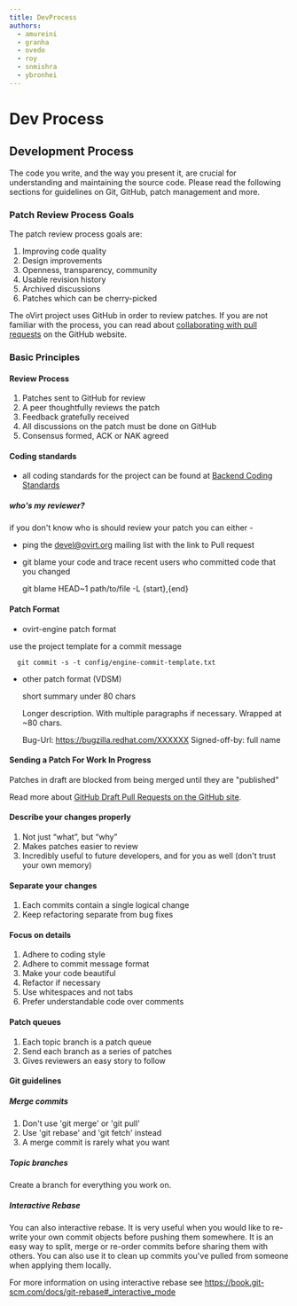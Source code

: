 ```yaml
---
title: DevProcess
authors:
  - amureini
  - granha
  - ovedo
  - roy
  - snmishra
  - ybronhei
---
```


# Dev Process

## Development Process

The code you write, and the way you present it, are crucial for understanding and maintaining the source code.
Please read the following sections for guidelines on Git, GitHub, patch management and more.

### Patch Review Process Goals

The patch review process goals are:

1.  Improving code quality
2.  Design improvements
3.  Openness, transparency, community
4.  Usable revision history
5.  Archived discussions
6.  Patches which can be cherry-picked

The oVirt project uses GitHub in order to review patches.
If you are not familiar with the process, you can read about [collaborating with pull requests](https://docs.github.com/en/pull-requests/collaborating-with-pull-requests/proposing-changes-to-your-work-with-pull-requests) on the GitHub website.

### Basic Principles

#### Review Process

1.  Patches sent to GitHub for review
2.  A peer thoughtfully reviews the patch
3.  Feedback gratefully received
4.  All discussions on the patch must be done on GitHub
5.  Consensus formed, ACK or NAK agreed

#### Coding standards

*   all coding standards for the project can be found at [Backend Coding Standards](/develop/dev-process/backend-coding-standards.html)

##### who's my reviewer?

if you don't know who is should review your patch you can either -

*   ping the devel@ovirt.org mailing list with the link to Pull request
*   git blame your code and trace recent users who committed code that you changed

      git blame HEAD~1 path/to/file -L {start},{end}

#### Patch Format

*   ovirt-engine patch format

use the project template for a commit message

      git commit -s -t config/engine-commit-template.txt

*   other patch format (VDSM)

      short summary under 80 chars

       Longer description.
       With multiple paragraphs if necessary.
       Wrapped at ~80 chars.

      Bug-Url: https://bugzilla.redhat.com/XXXXXX
      Signed-off-by: full name <mail>



#### Sending a Patch For Work In Progress

Patches in draft are blocked from being merged until they are "published"

Read more about [GitHub Draft Pull Requests on the GitHub site](https://docs.github.com/en/pull-requests/collaborating-with-pull-requests/proposing-changes-to-your-work-with-pull-requests/about-pull-requests#draft-pull-requests).


#### Describe your changes properly

1.  Not just “what”, but “why”
2.  Makes patches easier to review
3.  Incredibly useful to future developers, and for you as well (don't trust your own memory)

#### Separate your changes

1.  Each commits contain a single logical change
2.  Keep refactoring separate from bug fixes

#### Focus on details

1.  Adhere to coding style
2.  Adhere to commit message format
3.  Make your code beautiful
4.  Refactor if necessary
5.  Use whitespaces and not tabs
6.  Prefer understandable code over comments

#### Patch queues

1.  Each topic branch is a patch queue
2.  Send each branch as a series of patches
3.  Gives reviewers an easy story to follow

#### Git guidelines

##### Merge commits

1.  Don't use 'git merge' or 'git pull'
2.  Use 'git rebase' and 'git fetch' instead
3.  A merge commit is rarely what you want

##### Topic branches

Create a branch for everything you work on.

##### Interactive Rebase

You can also interactive rebase. It is very useful when you would like to re-write your own commit objects before pushing them somewhere.
It is an easy way to split, merge or re-order commits before sharing them with others.
You can also use it to clean up commits you've pulled from someone when applying them locally.

For more information on using interactive rebase see <https://book.git-scm.com/docs/git-rebase#_interactive_mode>
